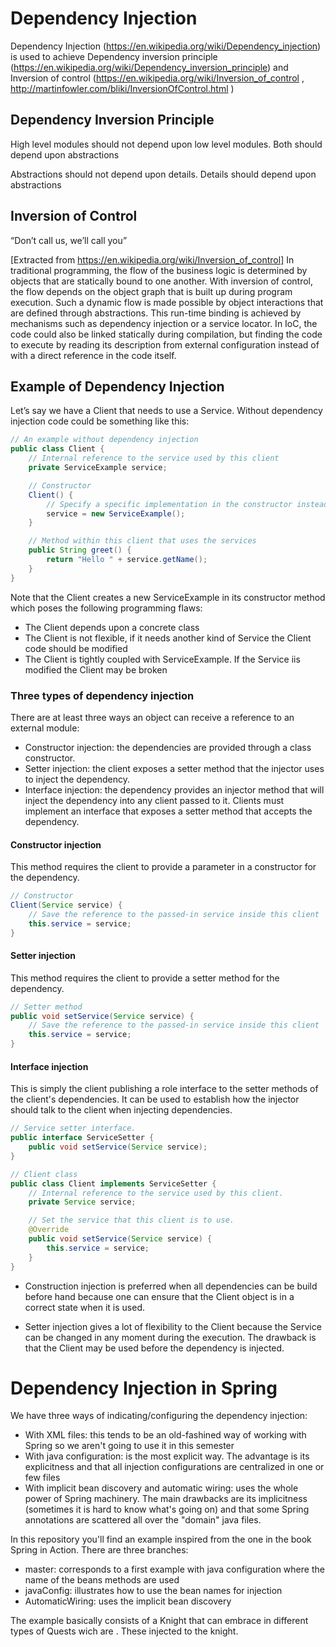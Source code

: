 # Dependency Injection
Dependency Injection (https://en.wikipedia.org/wiki/Dependency_injection) is used to achieve
Dependency inversion principle (https://en.wikipedia.org/wiki/Dependency_inversion_principle)
and Inversion of control (https://en.wikipedia.org/wiki/Inversion_of_control ,
 http://martinfowler.com/bliki/InversionOfControl.html )

## Dependency Inversion Principle

High level modules should not depend upon low level modules. Both should depend upon abstractions

Abstractions should not depend upon details. Details should depend upon abstractions

## Inversion of Control
“Don’t call us, we’ll call you”

[Extracted from https://en.wikipedia.org/wiki/Inversion_of_control] 
In traditional programming, the flow of the business logic is determined by objects that are statically bound to one another. With inversion of control, the flow depends on the object graph that is built up during program execution. Such a dynamic flow is made possible by object interactions that are defined through abstractions. This run-time binding is achieved by mechanisms such as dependency injection or a service locator. In IoC, the code could also be linked statically during compilation, but finding the code to execute by reading its description from external configuration instead of with a direct reference in the code itself.


## Example of Dependency Injection
Let’s say we have a Client that needs to use a Service. Without dependency injection code could be something like this:

```java
// An example without dependency injection
public class Client {
    // Internal reference to the service used by this client
    private ServiceExample service;

    // Constructor
    Client() {
        // Specify a specific implementation in the constructor instead of using dependency injection
        service = new ServiceExample();
    }

    // Method within this client that uses the services
    public String greet() {
        return "Hello " + service.getName();
    }
}
```

Note that the Client creates a new ServiceExample in its constructor method which poses the following programming flaws:
* The Client depends upon a concrete class
* The Client is not flexible, if it needs another kind of Service the Client code should be modified
* The Client is tightly coupled with ServiceExample. If the Service iis modified the Client may be  broken

### Three types of dependency injection
There are at least three ways an object can receive a reference to an external module:
* Constructor injection: the dependencies are provided through a class constructor.
* Setter injection: the client exposes a setter method that the injector uses to inject the dependency.
* Interface injection: the dependency provides an injector method that will inject the dependency into any client passed to it. Clients must implement an interface that exposes a setter method that accepts the dependency.

#### Constructor injection
This method requires the client to provide a parameter in a constructor for the dependency.

```java
// Constructor
Client(Service service) {
    // Save the reference to the passed-in service inside this client
    this.service = service;
}
```

#### Setter injection
This method requires the client to provide a setter method for the dependency.

```java
// Setter method
public void setService(Service service) {
    // Save the reference to the passed-in service inside this client
    this.service = service;
}
```

#### Interface injection
This is simply the client publishing a role interface to the setter methods of the client's dependencies. It can be used to establish how the injector should talk to the client when injecting dependencies.

```Java
// Service setter interface.
public interface ServiceSetter {
    public void setService(Service service);
}

// Client class
public class Client implements ServiceSetter {
    // Internal reference to the service used by this client.
    private Service service;

    // Set the service that this client is to use.
    @Override
    public void setService(Service service) {
        this.service = service;
    }
}
```

* Construction injection is preferred when all dependencies can be build before hand because one can ensure that the Client object is in a correct state when it is used.

* Setter injection gives a lot of flexibility to the Client because the Service can be changed in any moment during the execution. The drawback is that the Client may be used before the dependency is injected.

# Dependency Injection in Spring
We have three ways of indicating/configuring the dependency injection:
* With XML files: this tends to be an old-fashined way of working with Spring so we aren't going to use it in this semester
* With java configuration: is the most explicit way. The advantage is its explicitness and that all injection configurations are centralized in one or few files
* With implicit bean discovery and automatic wiring: uses the whole power of Spring machinery. The main drawbacks are its implicitness (sometimes it is hard to know what's going on) and that some Spring annotations are scattered all over the "domain" java files.

In this repository you'll find an example inspired from the one in the book Spring in Action. There are three branches:
* master: corresponds to a first example with java configuration where the name of the beans methods are used
* javaConfig: illustrates how to use the bean names for injection
* AutomaticWiring: uses the implicit bean discovery

The example basically consists of a Knight that can embrace in different types of Quests wich are . These injected to the knight.
